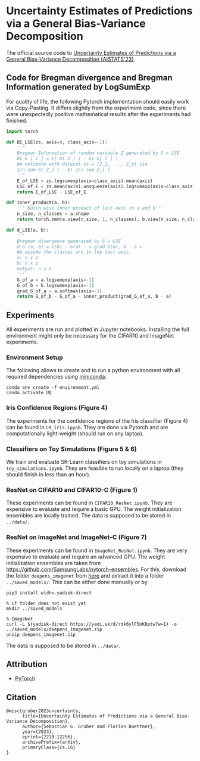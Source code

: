 # Uncertainty Estimates of Predictions via a General Bias-Variance Decomposition

The official source code to [Uncertainty Estimates of Predictions via a General Bias-Variance Decomposition (AISTATS'23)](https://arxiv.org/abs/2210.12256).

## Code for Bregman divergence and Bregman Information generated by LogSumExp

For quality of life, the following Pytorch implementation should easily work via Copy-Pasting.
It differs slightly from the experiment code, since there were unexpectedly positive mathematical results after the experiments had finished.

```python
import torch

def BI_LSE(zs, axis=0, class_axis=-1):
    '''
    Bregman Information of random variable Z generated by G = LSE
    BI_G [ Z ] = E[ G( Z ) ] - G( E[ Z ] )
    We estimate with dataset zs = [Z_1, ..., Z_n] via
    1/n sum G( Z_i ) - G( 1/n sum Z_i )
    '''
    E_of_LSE = zs.logsumexp(axis=class_axis).mean(axis)
    LSE_of_E = zs.mean(axis).unsqueeze(axis).logsumexp(axis=class_axis).squeeze(axis)
    return E_of_LSE - LSE_of_E

def inner_product(a, b):
    ''' Batch wise inner product of last axis in a and b'''
    n_size, n_classes = a.shape
    return torch.bmm(a.view(n_size, 1, n_classes), b.view(n_size, n_classes, 1)).squeeze(-1).squeeze(-1)

def d_LSE(a, b):
    '''
    Bregman divergence generated by G = LSE
    d_G (a, b) = G(b) - G(a) - < grad G(a), b - a >
    We assume the classes are in the last axis.
    a: n x p
    b: n x p
    output: n x n
    '''
    G_of_a = a.logsumexp(axis=-1)
    G_of_b = b.logsumexp(axis=-1)
    grad_G_of_a = a.softmax(axis=-1)
    return G_of_b - G_of_a - inner_product(grad_G_of_a, b - a)
```

## Experiments

All experiments are run and plotted in Jupyter notebooks.
Installing the full environment might only be necessary for the CIFAR10 and ImageNet experiments.

### Environment Setup

The following allows to create and to run a python environment with all required dependencies using [miniconda](https://docs.conda.io/en/latest/miniconda.html): 

```(bash)
conda env create -f environment.yml
conda activate UQ
```

### Iris Confidence Regions (Figure 4)

The experiments for the confidence regions of the Iris classifier (Figure 4) can be found in `CR_iris.ipynb`.
They are done via Pytorch and are computationally light-weight (should run on any laptop).

### Classifiers on Toy Simulations (Figure 5 & 6)

We train and evaluate SK-Learn classifiers on toy simulations in `toy_simulations.ipynb`.
They are feasible to run locally on a laptop (they should finish in less than an hour).

### ResNet on CIFAR10 and CIFAR10-C (Figure 1)

These experiments can be found in `CIFAR10_ResNet.ipynb`.
They are expensive to evaluate and require a basic GPU.
The weight initialization ensembles are locally trained.
The data is supposed to be stored in `../data/`.

### ResNet on ImageNet and ImageNet-C (Figure 7)

These experiments can be found in `ImageNet_ResNet.ipynb`.
They are very expensive to evaluate and require an advanced GPU.
The weight initialization ensembles are taken from https://github.com/SamsungLabs/pytorch-ensembles.
For this, download the folder `deepens_imagenet` from [here](https://disk.yandex.ru/d/qwwESfJkkO48Bw?w=1) and extract it into a folder `../saved_models/`.
This can be either done manually or by
```
pip3 install wldhx.yadisk-direct

% if folder does not exist yet
mkdir ../saved_models

% ImageNet
curl -L $(yadisk-direct https://yadi.sk/d/rdk6ylF5mK8ptw?w=1) -o ../saved_models/deepens_imagenet.zip
unzip deepens_imagenet.zip 
```
The data is supposed to be stored in `../data/`.

## Attribution

- [PyTorch](https://github.com/pytorch/pytorch)

## Citation

```
@misc{gruber2023uncertainty,
      title={Uncertainty Estimates of Predictions via a General Bias-Variance Decomposition}, 
      author={Sebastian G. Gruber and Florian Buettner},
      year={2023},
      eprint={2210.12256},
      archivePrefix={arXiv},
      primaryClass={cs.LG}
}
```
